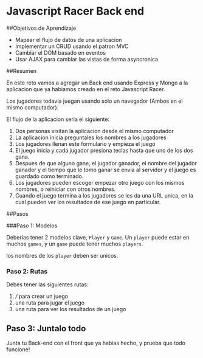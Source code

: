 # Javascript Racer Back end

##Objetivos de Aprendizaje

- Mapear el flujo de datos de una aplicacion
- Implementar un CRUD usando el patron MVC
- Cambiar el DOM basado en eventos
- Usar AJAX para cambiar las vistas de forma asyncronica

##Resumen

En este reto vamos a agregar un Back end usando Express y Mongo a la aplicacion que ya habiamos creado en el reto Javascript Racer.

Los jugadores todavia juegan usando solo un navegador (Ambos en el mismo computador).

El flujo de la aplicacion seria el siguiente:

1. Dos personas visitan la aplicacion desde el mismo computador
2. La aplicacion inicia preguntales los nombres a los jugadores
3. Los jugadores llenan este formulario y empieza el juego
4. El juego inicia y cada jugador presiona teclas hasta que uno de los dos gana.
5. Despues de que alguno gane, el jugador ganador, el nombre del jugador ganador y el tiempo que le tomo ganar se envia al servidor y el juego es guardado como terminado.
6. Los jugadores pueden escoger empezar otro juego con los mismos nombres, o reiniciar con otros nombres.
7. Cuando el juego termina a los jugadores se les da una URL unica, en la cual pueden ver los resultados de ese juego en particular.

##Pasos

###Paso 1: Modelos

Deberias tener 2 modelos clave, `Player` y `Game`. Un `player` puede estar en muchos `games`, y un `game` puede tener muchos `players`.

los nombres de los `player` deben ser unicos.

### Paso 2: Rutas

Debes tener las siguientes rutas:

1. */* para crear un juego
2. una ruta para jugar el juego
3. una ruta para ver los resultados de un juego

## Paso 3: Juntalo todo

Junta tu Back-end con el front que ya habias hecho, y prueba que todo funcione!
